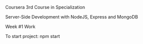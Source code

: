 Coursera
3rd Course in Specialization

Server-Side Development with NodeJS, Express and MongoDB

Week #1 Work

To start project: npm start